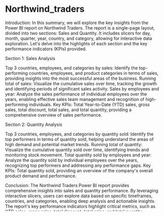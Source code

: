# Northwind_traders
Introduction:
In this summary, we will explore the key insights from the Power BI report on Northwind Traders. The report is a single-page layout, divided into two sections: Sales and Quantity. It includes slicers for day, month, quarter, year, country, and category, allowing for interactive data exploration. Let's delve into the highlights of each section and the key performance indicators (KPIs) provided.

Section 1: Sales Analysis

Top 3 countries, employees, and categories by sales: Identify the top-performing countries, employees, and product categories in terms of sales, providing insights into the most successful areas of the business.
Running total of sales: Visualize the cumulative sales over time, tracking the growth and identifying periods of significant sales activity.
Sales by employees and year: Analyze the sales performance of individual employees over the years, enabling effective sales team management and recognition of high-performing individuals.
Key KPIs: Total Year-to-Date (YTD) sales, gross sales, total discount, total sales, and total quantity, providing a comprehensive overview of sales performance.

Section 2: Quantity Analysis

Top 3 countries, employees, and categories by quantity sold: Identify the top performers in terms of quantity sold, helping understand the areas of high demand and potential market trends.
Running total of quantity: Visualize the cumulative quantity sold over time, identifying trends and monitoring stock movement.
Total quantity sold by employees and year: Analyze the quantity sold by individual employees over the years, recognizing top performers and addressing any performance gaps.
Key KPIs: Total quantity sold, providing an overview of the company's overall product demand and performance.

Conclusion:
The Northwind Traders Power BI report provides comprehensive insights into sales and quantity performance. By leveraging interactive slicers, users can explore data based on specific timeframes, countries, and categories, enabling deep analysis and actionable insights. The report's key performance indicators highlight critical metrics, such as YTD sales, gross sales, total discount, total sales, and total quantity. 

